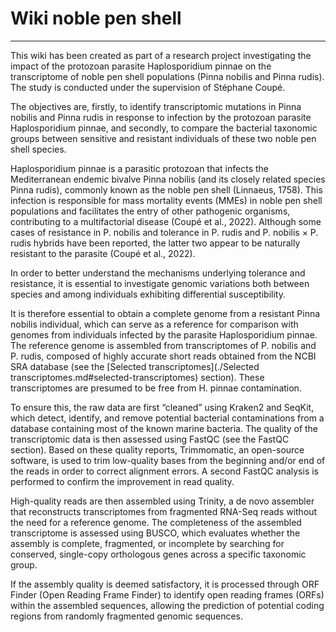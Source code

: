 # Wiki noble pen shell
------------------------
This wiki has been created as part of a research project investigating the impact of the protozoan parasite Haplosporidium pinnae on the transcriptome of noble pen shell populations (Pinna nobilis and Pinna rudis). The study is conducted under the supervision of Stéphane Coupé.

The objectives are, firstly, to identify transcriptomic mutations in Pinna nobilis and Pinna rudis in response to infection by the protozoan parasite Haplosporidium pinnae, and secondly, to compare the bacterial taxonomic groups between sensitive and resistant individuals of these two noble pen shell species.

Haplosporidium pinnae is a parasitic protozoan that infects the Mediterranean endemic bivalve Pinna nobilis (and its closely related species Pinna rudis), commonly known as the noble pen shell (Linnaeus, 1758). This infection is responsible for mass mortality events (MMEs) in noble pen shell populations and facilitates the entry of other pathogenic organisms, contributing to a multifactorial disease (Coupé et al., 2022).
Although some cases of resistance in P. nobilis and tolerance in P. rudis and P. nobilis × P. rudis hybrids have been reported, the latter two appear to be naturally resistant to the parasite (Coupé et al., 2022).

In order to better understand the mechanisms underlying tolerance and resistance, it is essential to investigate genomic variations both between species and among individuals exhibiting differential susceptibility.

It is therefore essential to obtain a complete genome from a resistant Pinna nobilis individual, which can serve as a reference for comparison with genomes from individuals infected by the parasite Haplosporidium pinnae.
The reference genome is assembled from transcriptomes of P. nobilis and P. rudis, composed of highly accurate short reads obtained from the NCBI SRA database (see the [Selected transcriptomes](./Selected transcriptomes.md#selected-transcriptomes)
 section). These transcriptomes are presumed to be free from H. pinnae contamination.

To ensure this, the raw data are first “cleaned” using Kraken2 and SeqKit, which detect, identify, and remove potential bacterial contaminations from a database containing most of the known marine bacteria. The quality of the transcriptomic data is then assessed using FastQC (see the FastQC section). Based on these quality reports, Trimmomatic, an open-source software, is used to trim low-quality bases from the beginning and/or end of the reads in order to correct alignment errors. A second FastQC analysis is performed to confirm the improvement in read quality.

High-quality reads are then assembled using Trinity, a de novo assembler that reconstructs transcriptomes from fragmented RNA-Seq reads without the need for a reference genome. The completeness of the assembled transcriptome is assessed using BUSCO, which evaluates whether the assembly is complete, fragmented, or incomplete by searching for conserved, single-copy orthologous genes across a specific taxonomic group.

If the assembly quality is deemed satisfactory, it is processed through ORF Finder (Open Reading Frame Finder) to identify open reading frames (ORFs) within the assembled sequences, allowing the prediction of potential coding regions from randomly fragmented genomic sequences.
